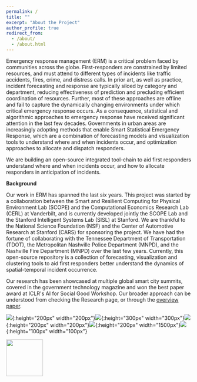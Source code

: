 ```yaml
---
permalink: /
title: ""
excerpt: "About the Project"
author_profile: true
redirect_from: 
  - /about/
  - /about.html
---
```


Emergency response management (ERM) is a critical problem faced by communities across the globe. First-responders are constrained by limited resources, and must attend to different types of incidents like traffic accidents, fires, crime, and distress calls. In prior art, as well as practice, incident forecasting and response are typically siloed by category and department, reducing effectiveness of prediction and precluding efficient coordination of resources. Further, most of these approaches are offline and fail to capture the dynamically changing environments under which critical emergency response occurs. As a consequence, statistical and algorithmic approaches to emergency response have received significant attention in the last few decades. Governments in urban areas are increasingly adopting methods that enable Smart Statistical Emergency Response, which are a combination of forecasting models and visualization tools to understand where and when incidents occur, and optimization approaches to allocate and dispatch responders. 

We are building an open-source integrated tool-chain to aid first responders understand where and when incidents occur, and how to allocate responders in anticipation of incidents.

<b>Background</b>

Our work in ERM has spanned the last six years. This project was started by a collaboration between the Smart and Resilient Computing for Physical Environment Lab (SCOPE) and the Computational Economics Research Lab (CERL) at Vanderbilt, and is currently developed jointly the SCOPE Lab and the Stanford Intelligent Systems Lab (SISL) at Stanford. We are thankful to the National Science Foundation (NSF) and the Center of Automotive Research at Stanford (CARS) for sponsoring the project. We have had the fortune of collaborating with the Tennessee Department of Transportation (TDOT), the Metropolitan Nashville Police Department (MNPD), and the Nashville Fire Department (MNPD) over the last few years. Currently, this open-source repository is a collection of forecasting, visualization and clustering tools to aid first responders better understand the dynamics of spatial-temporal incident occurrence. 

Our research has been showcased at multiple global smart city summits, covered in the government technology magazine and won the best paper award at ICLR's AI for Social Good Workshop. Our broader approach can be understood from checking the Research page, or through the [overview paper](http://statresp.github.io/files/pdfoverview.pdf).


![](http://statresp.github.io/images/vu.jpg){:height="200px" width="200px"}![](http://statresp.github.io/images/stanford.png){:height="300px" width="300px"}![](http://statresp.github.io/images/isisLogo.png){:height="200px" width="200px"}![](http://statresp.github.io/images/CARS.png){:height="200px" width="1500px"}![](http://statresp.github.io/images/NSF.png){:height="100px" width="100px"}

<p float="left">
  <img src="../images/vu.png" width="100" />
</p>

<!-- <table>
  <tr>
    <td><image src="http://statresp.github.io/images/vu.jpg" width = 200px height = 200px ></td>

    <td><image src="http://statresp.github.io/images/stanford.png" width = 200px height = 200px></td>

    <td><img src="http://statresp.github.io/images/isisLogo.png" width = 200px height = 200px></td>
   </tr> 
   <tr>
      <td><img src="http://statresp.github.io/images/CARS.png" width = 200px height = 200px></td>

      <td><img src="http://statresp.github.io/images/NSF.png" align="right" width = 200px height = 200px></td>

      <td><img src=""></td>
  </tr>
</table> -->
